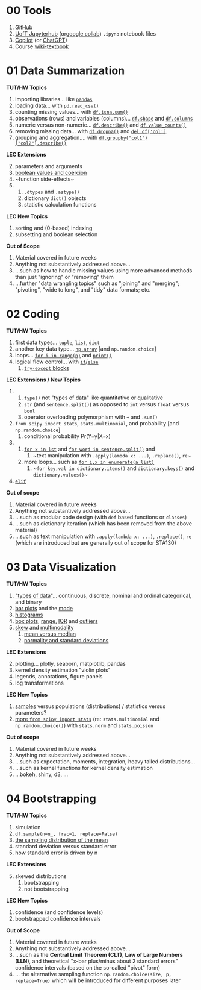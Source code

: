 # 00 Tools

1. [GitHub](https://github.com/pointOfive/STA130_ChatGPT/blob/main/README.md)
2. [UofT Jupyterhub](https://datatools.utoronto.ca) (or[google collab](https://colab.research.google.com/)) `.ipynb` notebook files
3. [Copilot](https://copilot.microsoft.com/) (or [ChatGPT](https://chat.openai.com/))
4. Course [wiki-textbook](https://github.com/pointOfive/STA130_ChatGPT/wiki/)


# 01 Data Summarization

**TUT/HW Topics**

1. importing libraries... like [`pandas`](01-Data-Summarization#import)
2. loading data... with [`pd.read_csv()`](01-Data-Summarization#read_csv)
3. counting missing values... with [`df.isna.sum()`](01-Data-Summarization#Missingness-I)
4. observations (rows) and variables (columns)... [`df.shape`](01-Data-Summarization#Variables-and-Observations) and [`df.columns`](01-Data-Summarization#Variables-and-Observations)
5. numeric versus non-numeric... [`df.describe()`](01-Data-Summarization#Types-I) and [`df.value_counts()`](01-Data-Summarization#Types-I)
6. removing missing data... with [`df.dropna()`](01-Data-Summarization#Missingness-II) and [`del df['col']`](01-Data-Summarization#Missingness-II)
7. grouping and aggregation.... with [`df.groupby("col1")["col2"].describe()`](01-Data-Summarization#Grouping-and-Aggregation)

**LEC Extensions**

2. parameters and arguments
3. [boolean values and coercion](01-Data-Summarization#Boolean-Values-and-Coercion)
4. ~function side-effects~
5. 
    1. `.dtypes` and `.astype()`  
    2. dictionary `dict()` objects
    3. statistic calculation functions

**LEC New Topics**

1. sorting and (0-based) indexing
2. subsetting and boolean selection

**Out of Scope**

1. Material covered in future weeks
2. Anything not substantively addressed above...
3. ...such as how to handle missing values using more advanced methods than just "ignoring" or "removing" them
4. ...further "data wrangling topics" such as "joining" and "merging"; "pivoting", "wide to long", and "tidy" data formats; etc.


# 02 Coding

**TUT/HW Topics**

1. first data types... [`tuple`](02-Coding#Types-II), [`list`](02-Coding#Types-II), [`dict`](02-Coding#Types-II)
2. another key data type... [`np.array`](02-Coding#np.array) [and `np.random.choice`]
3. loops... [`for i in range(n)`](02-Coding#for-loops) and [`print()`](02-Coding#for-loops)
4. logical flow control... with [`if`](02-Coding#Logical-Flow-Control)/[`else`](02-Coding#Logical-Flow-Control)
    1. [`try-except` blocks](02-Coding#Logical-Flow-Control)

**LEC Extensions / New Topics**

1. 
    1. `type()` not "types of data" like quantitative or qualitative
    2. `str` (and `sentence.split()`) as opposed to `int` versus `float` versus `bool`
    3. operator overloading polymorphism with `+` and `.sum()`
2. `from scipy import stats`, `stats.multinomial`, and probability [and `np.random.choice`]
    1. conditional probability Pr(Y=y|X=x)
3.
    1. [`for x in lst`](02-Coding#More-Loops) and [`for word in sentence.split()`](02-Coding#More-Loops) and 
        1. ~text manipulation with `.apply(lambda x: ...)`, `.replace()`, `re`~
    2. more loops... such as [`for i,x in enumerate(a_list)`](02-Coding#More-Loops)
        1. ~`for key,val in dictionary.items()` and `dictionary.keys()` and `dictionary.values()`~
4. [`elif`](02-Coding#Logical-Flow-Control)

**Out of scope**

1. Material covered in future weeks
2. Anything not substantively addressed above...
3. ...such as modular code design (with `def` based functions or `classes`)
4. ...such as dictionary iteration (which has been removed from the above material)
5. ...such as text manipulation with `.apply(lambda x: ...)`, `.replace()`, `re` (which are introduced but are generally out of scope for STA130)


# 03 Data Visualization

**TUT/HW Topics**

1. ["types of data"](03-Data-Visualization#Types-III)... continuous, discrete, nominal and ordinal categorical, and binary
2. [bar plots](03-Data-Visualization#Bar-plots-and-modes) and the [mode](03-Data-Visualization#Bar-plots-and-modes)    
3. [histograms](03-Data-Visualization#Histograms)
4. [box plots](03-Data-Visualization#Box-plots-and-spread), [range](03-Data-Visualization#Box-plots-and-spread), [IQR](03-Data-Visualization#Box-plots-and-spread) and [outliers](03-Data-Visualization#Box-plots-and-spread)
5. [skew](03-Data-Visualization#skew-and-multimodality) and [multimodality](03-Data-Visualization#skew-and-multimodality) 
    1. [mean versus median](03-Data-Visualization#skew-and-multimodality)
    2. [normality and standard deviations](03-Data-Visualization#skew-and-multimodality)
    
**LEC Extensions**

2. plotting... plotly, seaborn, matplotlib, pandas
3. kernel density estimation "violin plots"
4. legends, annotations, figure panels
5. log transformations

**LEC New Topics**

1. [samples](03-Data-Visualization#Sampling) versus populations (distributions) / statistics versus parameters?
2. [more `from scipy import stats`](03-Data-Visualization#Populations) (re: `stats.multinomial` and `np.random.choice()`) with `stats.norm` and `stats.poisson`

**Out of scope**
1. Material covered in future weeks
2. Anything not substantively addressed above...
3. ...such as expectation, moments, integration, heavy tailed distributions...
4. ...such as kernel functions for kernel density estimation
5. ...bokeh, shiny, d3, ...

# 04 Bootstrapping

**TUT/HW Topics**

1. simulation
2. `df.sample(n=n_, frac=1, replace=False)`
3. [the sampling distribution of the mean](04-Bootstrapping#Variability/Uncertainty-of-the-Sample-Mean)
4. standard deviation versus standard error
5. how standard error is driven by n

**LEC Extensions**

5. skewed distributions
    1. bootstrapping
    2. not bootstrapping

**LEC New Topics**

1. confidence (and confidence levels)
2. bootstrapped confidence intervals

**Out of Scope**

1. Material covered in future weeks
2. Anything not substantively addressed above...
3. ...such as the **Central Limit Theorem (CLT)**, **Law of Large Numbers (LLN)**, and theoretical "x-bar plus/minus about 2 standard errors" confidence intervals (based on the so-called "pivot" form)
4. ... the alternative sampling function `np.random.choice(size, p, replace=True)` which will be introduced for different purposes later

